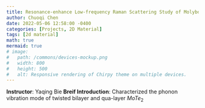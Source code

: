 ```yaml
---
title: Resonance-enhance Low-frequency Raman Scattering Study of Molybdenum Telluride ($MoTe_2$) 
author: Chuoqi Chen
date: 2022-05-06 12:58:00 -0400
categories: [Projects, 2D Material]
tags: [2d material]
math: true
mermaid: true
# image:
#   path: /commons/devices-mockup.png
#   width: 800
#   height: 500
#   alt: Responsive rendering of Chirpy theme on multiple devices.
---
```


**Instructor**: Yaqing Bie
**Breif Introduction**: Characterized the phonon vibration mode of twisted bilayer and qua-layer $MoTe_2$  
